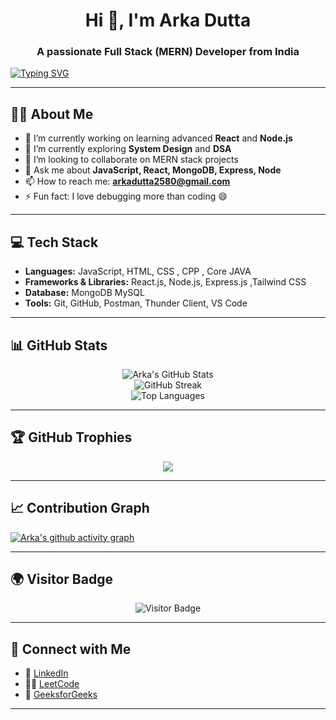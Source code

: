 <h1 align="center">Hi 👋, I'm Arka Dutta</h1>
<h3 align="center">A passionate Full Stack (MERN) Developer from India</h3>

[![Typing SVG](https://readme-typing-svg.demolab.com?font=Fira+Code&pause=1000&width=435&lines=Hi+%F0%9F%91%8B%2C+I'm+Arka+Dutta;MERN+Stack+Developer;Lifelong+Learner+%F0%9F%93%9A;Open+to+Collaboration+%F0%9F%92%AA)](https://git.io/typing-svg)

---

## 🧑‍💻 About Me

- 🔭 I’m currently working on learning advanced **React** and **Node.js**
- 🌱 I’m currently exploring **System Design** and **DSA**
- 👯 I’m looking to collaborate on MERN stack projects
- 💬 Ask me about **JavaScript, React, MongoDB, Express, Node**
- 📫 How to reach me: **arkadutta2580@gmail.com**
- ⚡ Fun fact: I love debugging more than coding 😄

---

## 💻 Tech Stack

- **Languages:** JavaScript, HTML, CSS , CPP , Core JAVA
- **Frameworks & Libraries:** React.js, Node.js, Express.js ,Tailwind CSS
- **Database:** MongoDB MySQL
- **Tools:** Git, GitHub, Postman, Thunder Client, VS Code 

---

## 📊 GitHub Stats

<p align="center"> 
  <img src="https://github-readme-stats.vercel.app/api?username=Arka-Dutta-Code&show_icons=true&theme=tokyonight" alt="Arka's GitHub Stats" /> <br />
  <img src="https://github-readme-streak-stats.herokuapp.com?user=Arka-Dutta-Code&theme=tokyonight" alt="GitHub Streak" /> <br />
  <img src="https://github-readme-stats.vercel.app/api/top-langs/?username=Arka-Dutta-Code&layout=compact&theme=tokyonight" alt="Top Languages" />
</p>

---

## 🏆 GitHub Trophies

<p align="center">
  <img src="https://github-profile-trophy.vercel.app/?username=Arka-Dutta-Code&theme=tokyonight&column=7" />
</p>

---

## 📈 Contribution Graph

[![Arka's github activity graph](https://github-readme-activity-graph.vercel.app/graph?username=Arka-Dutta-Code&theme=tokyo-night)](https://github.com/Ashutosh00710/github-readme-activity-graph)


---

## 🌍 Visitor Badge

<p align="center">
  <img src="https://visitor-badge.laobi.icu/badge?page_id=Arka-Dutta-Code" alt="Visitor Badge" />
</p>


---

## 🔗 Connect with Me

- 💼 [LinkedIn](https://www.linkedin.com/in/arka-dutta-code)
- 👨‍💻 [LeetCode](https://leetcode.com/your_leetcode_username_here)
- 📘 [GeeksforGeeks](https://auth.geeksforgeeks.org/user/your_gfg_username_here)

---
